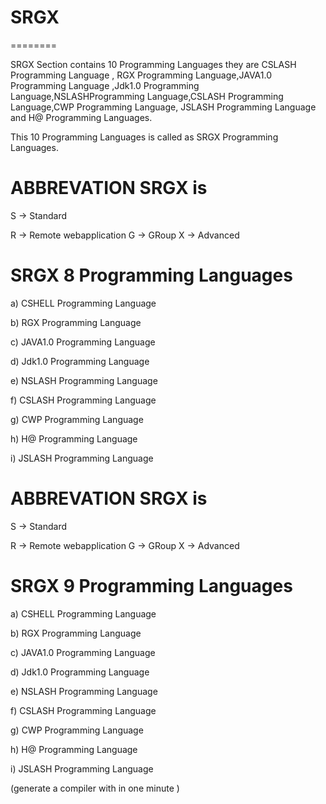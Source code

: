 # SRGX
========



SRGX Section contains  10  Programming Languages  they  are  CSLASH Programming Language ,  RGX Programming
Language,JAVA1.0 Programming Language ,Jdk1.0 Programming Language,NSLASHProgramming Language,CSLASH Programming Language,CWP Programming Language, JSLASH Programming Language and H@ Programming Languages.

This    10   Programming  Languages  is called as  SRGX Programming Languages.


ABBREVATION SRGX is
===================

S -> Standard

R -> Remote  webapplication G -> GRoup X -> Advanced


SRGX 8 Programming Languages 
=============================

a) CSHELL  Programming  Language

b)  RGX  Programming  Language

c) JAVA1.0 Programming Language 

d) Jdk1.0 Programming Language

e) NSLASH Programming Language

f) CSLASH Programming Language

g) CWP Programming Language

h) H@ Programming Language

i) JSLASH Programming Language

ABBREVATION SRGX is
===================

S -> Standard

R -> Remote  webapplication G -> GRoup X -> Advanced



SRGX 9 Programming Languages 
=============================

a) CSHELL Programming  Language

b)  RGX  Programming  Language

c) JAVA1.0 Programming Language 

d) Jdk1.0 Programming Language

e) NSLASH Programming Language

f) CSLASH Programming Language

g) CWP Programming Language

h) H@ Programming Language

i) JSLASH Programming Language

(generate  a   compiler   with  in  one  minute  )
